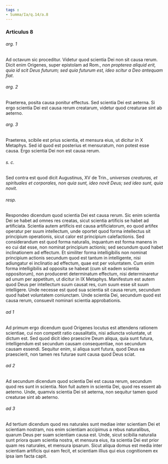 ```yaml
---
tags : 
- Summa/Ia/q.14/a.8
---
```


### Articulus 8

###### arg. 1
Ad octavum sic proceditur. Videtur quod scientia Dei non sit causa rerum. Dicit enim Origenes, super epistolam ad Rom., *non propterea aliquid erit, quia id scit Deus futurum; sed quia futurum est, ideo scitur a Deo antequam fiat*.

###### arg. 2
Praeterea, posita causa ponitur effectus. Sed scientia Dei est aeterna. Si ergo scientia Dei est causa rerum creatarum, videtur quod creaturae sint ab aeterno.

###### arg. 3
Praeterea, scibile est prius scientia, et mensura eius, ut dicitur in X Metaphys. Sed id quod est posterius et mensuratum, non potest esse causa. Ergo scientia Dei non est causa rerum.

###### s. c.
Sed contra est quod dicit Augustinus, XV de Trin., *universas creaturas, et spirituales et corporales, non quia sunt, ideo novit Deus; sed ideo sunt, quia novit*.

###### resp.
Respondeo dicendum quod scientia Dei est causa rerum. Sic enim scientia Dei se habet ad omnes res creatas, sicut scientia artificis se habet ad artificiata. Scientia autem artificis est causa artificiatorum, eo quod artifex operatur per suum intellectum, unde oportet quod forma intellectus sit principium operationis, sicut calor est principium calefactionis. Sed considerandum est quod forma naturalis, inquantum est forma manens in eo cui dat esse, non nominat principium actionis; sed secundum quod habet inclinationem ad effectum. Et similiter forma intelligibilis non nominat principium actionis secundum quod est tantum in intelligente, nisi adiungatur ei inclinatio ad effectum, quae est per voluntatem. Cum enim forma intelligibilis ad opposita se habeat (cum sit eadem scientia oppositorum), non produceret determinatum effectum, nisi determinaretur ad unum per appetitum, ut dicitur in IX Metaphys. Manifestum est autem quod Deus per intellectum suum causat res, cum suum esse sit suum intelligere. Unde necesse est quod sua scientia sit causa rerum, secundum quod habet voluntatem coniunctam. Unde scientia Dei, secundum quod est causa rerum, consuevit nominari scientia approbationis.

###### ad 1
Ad primum ergo dicendum quod Origenes locutus est attendens rationem scientiae, cui non competit ratio causalitatis, nisi adiuncta voluntate, ut dictum est. Sed quod dicit ideo praescire Deum aliqua, quia sunt futura, intelligendum est secundum causam consequentiae, non secundum causam essendi. Sequitur enim, si aliqua sunt futura, quod Deus ea praescierit, non tamen res futurae sunt causa quod Deus sciat.

###### ad 2
Ad secundum dicendum quod scientia Dei est causa rerum, secundum quod res sunt in scientia. Non fuit autem in scientia Dei, quod res essent ab aeterno. Unde, quamvis scientia Dei sit aeterna, non sequitur tamen quod creaturae sint ab aeterno.

###### ad 3
Ad tertium dicendum quod res naturales sunt mediae inter scientiam Dei et scientiam nostram, nos enim scientiam accipimus a rebus naturalibus, quarum Deus per suam scientiam causa est. Unde, sicut scibilia naturalia sunt priora quam scientia nostra, et mensura eius, ita scientia Dei est prior quam res naturales, et mensura ipsarum. Sicut aliqua domus est media inter scientiam artificis qui eam fecit, et scientiam illius qui eius cognitionem ex ipsa iam facta capit.

